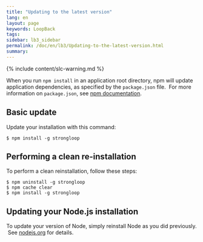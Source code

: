 ```yaml
---
title: "Updating to the latest version"
lang: en
layout: page
keywords: LoopBack
tags:
sidebar: lb3_sidebar
permalink: /doc/en/lb3/Updating-to-the-latest-version.html
summary:
---
```

{% include content/slc-warning.md %}

When you run `npm install` in an application root directory, npm will update
application dependencies, as specified by the `package.json` file.  For more information on `package.json`, see [npm documentation](https://npmjs.org/doc/json.html).  

## Basic update

Update your installation with this command:

```
$ npm install -g strongloop
```

## Performing a clean re-installation

To perform a clean reinstallation, follow these steps:

```
$ npm uninstall -g strongloop
$ npm cache clear
$ npm install -g strongloop
```

## Updating your Node.js installation

To update your version of Node, simply reinstall Node as you did previously.  See [nodejs.org](http://nodejs.org/) for details.
